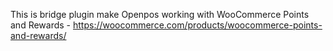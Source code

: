 This is bridge plugin make Openpos working with 
WooCommerce Points and Rewards - https://woocommerce.com/products/woocommerce-points-and-rewards/
